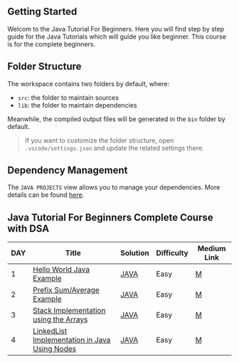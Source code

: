## Getting Started

Welcom to the Java Tutorial For Beginners. Here you will find step by step guide for the Java Tutorials which will guide you like beginner. This course is for the complete beginners.

## Folder Structure

The workspace contains two folders by default, where:

- `src`: the folder to maintain sources
- `lib`: the folder to maintain dependencies

Meanwhile, the compiled output files will be generated in the `bin` folder by default.

> If you want to customize the folder structure, open `.vscode/settings.json` and update the related settings there.

## Dependency Management

The `JAVA PROJECTS` view allows you to manage your dependencies. More details can be found [here](https://github.com/microsoft/vscode-java-dependency#manage-dependencies).


## Java Tutorial For Beginners Complete Course with DSA 

| DAY |             Title                   | Solution | Difficulty | Medium Link |
|-----| ------------------------------------| -------- | ---------- | ----------- |
| 1 |[Hello World Java Example](https://en.wikipedia.org/wiki/Insertion_sort) | [JAVA](https://github.com/lavanganji/Java-Tutorial-for-Beginners/blob/main/src/App.java)|Easy|[M](https://medium.com/csinterviewprep/day-0-stacks-2188bef60bca) |
| 2 |[Prefix Sum/Average Example](https://en.wikipedia.org/wiki/Prefix_sum) | [JAVA](https://github.com/lavanganji/100DaysOfDS-Algo/blob/master/src/org.lkg.ds/prefixAverages_2.java#L7)|Easy|[M](https://medium.com/csinterviewprep/) |
| 3 |[Stack Implementation using the Arrays](https://en.wikipedia.org/wiki/Stack_(abstract_data_type)) | [JAVA](https://github.com/lavanganji/AlgorithmsMadeEasy/blob/master/src/org.lkg.ds/StackArray.java)|Easy|[M](https://medium.com/csinterviewprep/day-0-stacks-2188bef60bca) |
| 4 |[LinkedList Implementation in Java Using Nodes](https://en.wikipedia.org/wiki/Linked_list) | [JAVA](https://github.com/lavanganji/AlgorithmsMadeEasy/blob/master/src/org.lkg.ds/LinkedListImplementation.java)|Easy|[M](https://medium.com/csinterviewprep/day-0-stacks-2188bef60bca) | 5 |[Stack Implementation using the Arrays](https://en.wikipedia.org/wiki/Stack_(abstract_data_type)) | [JAVA](https://github.com/lavanganji/AlgorithmsMadeEasy/blob/master/src/org.lkg.ds/StackArray.java)|Easy|[M](https://medium.com/csinterviewprep/day-0-stacks-2188bef60bca) |
